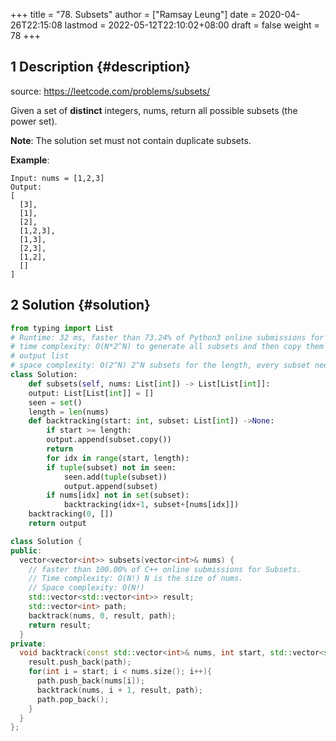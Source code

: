+++
title = "78. Subsets"
author = ["Ramsay Leung"]
date = 2020-04-26T22:15:08
lastmod = 2022-05-12T22:10:02+08:00
draft = false
weight = 78
+++

## <span class="section-num">1</span> Description {#description}

source: <https://leetcode.com/problems/subsets/>

Given a set of **distinct** integers, nums, return all possible subsets (the power set).

**Note**: The solution set must not contain duplicate subsets.

**Example**:

```text
Input: nums = [1,2,3]
Output:
[
  [3],
  [1],
  [2],
  [1,2,3],
  [1,3],
  [2,3],
  [1,2],
  []
]
```


## <span class="section-num">2</span> Solution {#solution}

```python
from typing import List
# Runtime: 32 ms, faster than 73.24% of Python3 online submissions for Subsets.
# time complexity: O(N*2^N) to generate all subsets and then copy them into
# output list
# space complexity: O(2^N) 2^N subsets for the length, every subset need O(N) to store
class Solution:
    def subsets(self, nums: List[int]) -> List[List[int]]:
	output: List[List[int]] = []
	seen = set()
	length = len(nums)
	def backtracking(start: int, subset: List[int]) ->None:
	    if start >= length:
		output.append(subset.copy())
		return
	    for idx in range(start, length):
		if tuple(subset) not in seen:
		    seen.add(tuple(subset))
		    output.append(subset)
		if nums[idx] not in set(subset):
		    backtracking(idx+1, subset+[nums[idx]])
	backtracking(0, [])
	return output
```

```C++
class Solution {
public:
  vector<vector<int>> subsets(vector<int>& nums) {
    // faster than 100.00% of C++ online submissions for Subsets.
    // Time complexity: O(N!) N is the size of nums.
    // Space complexity: O(N!)
    std::vector<std::vector<int>> result;
    std::vector<int> path;
    backtrack(nums, 0, result, path);
    return result;
  }
private:
  void backtrack(const std::vector<int>& nums, int start, std::vector<std::vector<int>>& result, std::vector<int>& path){
    result.push_back(path);
    for(int i = start; i < nums.size(); i++){
      path.push_back(nums[i]);
      backtrack(nums, i + 1, result, path);
      path.pop_back();
    }
  }
};
```
